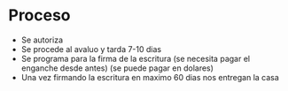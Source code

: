 # Proceso

- Se autoriza
- Se procede al avaluo y tarda 7-10 dias
- Se programa para la firma de la escritura (se necesita pagar el enganche desde antes) (se puede pagar en dolares)
- Una vez firmando la escritura en maximo 60 dias nos entregan la casa

